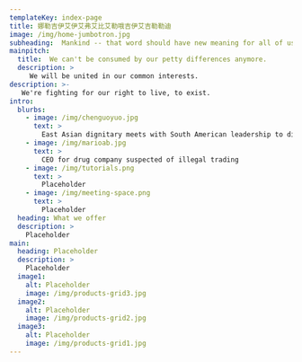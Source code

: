 ```yaml
---
templateKey: index-page
title: 娜勒吉伊艾伊艾弗艾比艾勒哦吉伊艾吉勒勒迪
image: /img/home-jumbotron.jpg
subheading:  Mankind -- that word should have new meaning for all of us today.
mainpitch:
  title:  We can't be consumed by our petty differences anymore.
  description: >
     We will be united in our common interests.
description: >-
   We're fighting for our right to live, to exist.
intro:
  blurbs:
    - image: /img/chenguoyuo.jpg
      text: >
        East Asian dignitary meets with South American leadership to discuss Indo-Pacific trade agreements.
    - image: /img/marioab.jpg
      text: >
        CEO for drug company suspected of illegal trading
    - image: /img/tutorials.png
      text: >
        Placeholder
    - image: /img/meeting-space.png
      text: >
        Placeholder
  heading: What we offer
  description: >
    Placeholder
main:
  heading: Placeholder
  description: >
    Placeholder
  image1:
    alt: Placeholder
    image: /img/products-grid3.jpg
  image2:
    alt: Placeholder
    image: /img/products-grid2.jpg
  image3:
    alt: Placeholder
    image: /img/products-grid1.jpg
---
```


